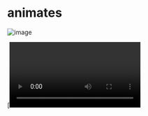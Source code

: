# animates
![image](https://github.com/Wesley333/animates/assets/86034843/464278f5-8dc0-4ea9-bf05-b801bfb1e7e4)

[![]([https://github.com/Wesley333/animates/assets/86034843/bca10152-5188-49a7-a08d-0a35ccb35cda](https://github-production-user-asset-6210df.s3.amazonaws.com/86034843/249565068-bca10152-5188-49a7-a08d-0a35ccb35cda.mp4)https://github-production-user-asset-6210df.s3.amazonaws.com/86034843/249565068-bca10152-5188-49a7-a08d-0a35ccb35cda.mp4)




